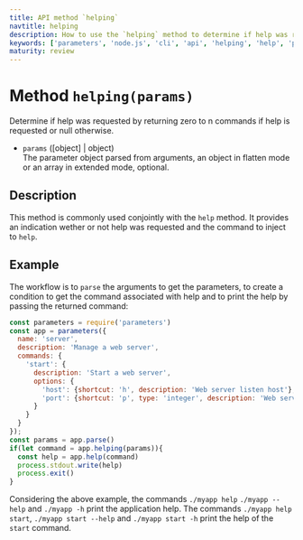 ```yaml
---
title: API method `helping`
navtitle: helping
description: How to use the `helping` method to determine if help was requested.
keywords: ['parameters', 'node.js', 'cli', 'api', 'helping', 'help', 'print']
maturity: review
---
```


# Method `helping(params)`

Determine if help was requested by returning zero to n commands if help is requested or null otherwise.

* `params` ([object] | object)   
  The parameter object parsed from arguments, an object in flatten mode or an array in extended mode, optional.

## Description

This method is commonly used conjointly with the `help` method. It provides an indication wether or not help was requested and the command to inject to `help`.

## Example

The workflow is to `parse` the arguments to get the parameters, to create a condition to get the command associated with help and to print the help by passing the returned command:

```js
const parameters = require('parameters')
const app = parameters({
  name: 'server',
  description: 'Manage a web server',
  commands: {
    'start': {
      description: 'Start a web server',
      options: {
        'host': {shortcut: 'h', description: 'Web server listen host'},
        'port': {shortcut: 'p', type: 'integer', description: 'Web server listen port'}
      }
    }
  }
});
const params = app.parse()
if(let command = app.helping(params)){
  const help = app.help(command)
  process.stdout.write(help)
  process.exit()
}
```

Considering the above example, the commands `./myapp help` `./myapp --help` and `./myapp -h` print the application help. The commands `./myapp help start`, `./myapp start --help` and `./myapp start -h` print the help of the `start` command.
